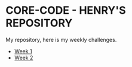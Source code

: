 # CORE-CODE - HENRY'S REPOSITORY

My repository, here is my weekly challenges.

- [Week 1](https://github.com/henrygonzalez24/CORE-CODE/tree/main/WEEK%201)
- [Week 2](https://github.com/henrygonzalez24/CORE-CODE/tree/main/WEEK%202)
